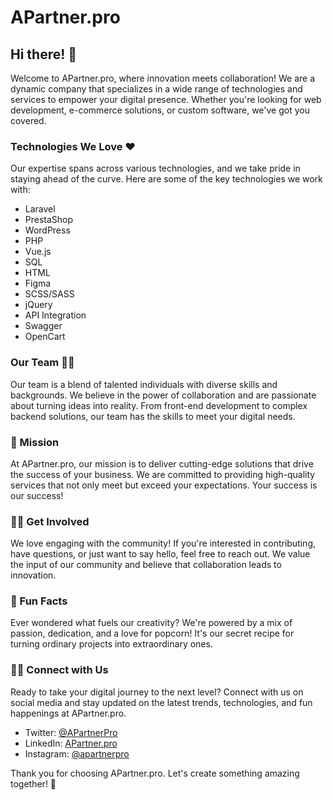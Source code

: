 <div class="markdown prose w-full break-words dark:prose-invert light"><h1>APartner.pro</h1><h2>Hi there! 👋</h2><p>Welcome to APartner.pro, where innovation meets collaboration! We are a dynamic company that specializes in a wide range of technologies and services to empower your digital presence. Whether you're looking for web development, e-commerce solutions, or custom software, we've got you covered.</p><h3>Technologies We Love ❤️</h3><p>Our expertise spans across various technologies, and we take pride in staying ahead of the curve. Here are some of the key technologies we work with:</p><ul><li>Laravel</li><li>PrestaShop</li><li>WordPress</li><li>PHP</li><li>Vue.js</li><li>SQL</li><li>HTML</li><li>Figma</li><li>SCSS/SASS</li><li>jQuery</li><li>API Integration</li><li>Swagger</li><li>OpenCart</li></ul><h3>Our Team 🧑‍💻</h3><p>Our team is a blend of talented individuals with diverse skills and backgrounds. We believe in the power of collaboration and are passionate about turning ideas into reality. From front-end development to complex backend solutions, our team has the skills to meet your digital needs.</p><h3>🌈 Mission</h3><p>At APartner.pro, our mission is to deliver cutting-edge solutions that drive the success of your business. We are committed to providing high-quality services that not only meet but exceed your expectations. Your success is our success!</p><h3>👩‍💻 Get Involved</h3><p>We love engaging with the community! If you're interested in contributing, have questions, or just want to say hello, feel free to reach out. We value the input of our community and believe that collaboration leads to innovation.</p><h3>🍿 Fun Facts</h3><p>Ever wondered what fuels our creativity? We're powered by a mix of passion, dedication, and a love for popcorn! It's our secret recipe for turning ordinary projects into extraordinary ones.</p><h3>🧙‍♀️ Connect with Us</h3><p>Ready to take your digital journey to the next level? Connect with us on social media and stay updated on the latest trends, technologies, and fun happenings at APartner.pro.</p><ul><li>Twitter: <a target="_new" href="https://twitter.com/APartnerPro">@APartnerPro</a></li><li>LinkedIn: <a target="_new" href="https://www.linkedin.com/company/apartnerpro">APartner.pro</a></li><li>Instagram: <a target="_new" href="https://www.instagram.com/apartnerpro/">@apartnerpro</a></li></ul><p>Thank you for choosing APartner.pro. Let's create something amazing together! 🚀</p></div>

